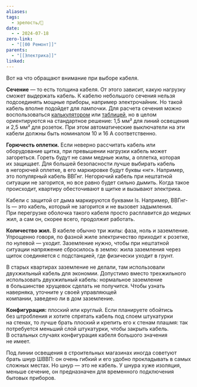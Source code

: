 ```yaml
---
aliases: 
tags:
  - зрелость/🌱
date:
  - - 2024-07-18
zero-link:
  - "[[00 Ремонт]]"
parents:
  - "[[Электрика]]"
linked:
---
```

Вот на что обращают внимание при выборе кабеля.

**Сечение** — то есть толщина кабеля. От этого зависит, какую нагрузку сможет выдержать кабель. К кабелю небольшого сечения нельзя подсоединять мощные приборы, например электрочайник. Но такой кабель вполне подойдет для лампочки. Для расчета сечения можно воспользоваться [калькулятором](https://www.calc.ru/raschet-secheniya-kabelya-kalkulyator.html) или [таблицей](https://www.calc.ru/Tablitsa-Secheniya-Kabelya.html), но в целом ориентируются на стандартное решение: 1,5 мм² для линий освещения и 2,5 мм² для розеток. При этом автоматические выключатели на эти кабели должны быть номиналом 10 и 16 А соответственно.

**Горючесть оплетки.** Если неверно рассчитать кабель или оборудование щитка, при превышении нагрузки кабель может загореться. Гореть будут не сами медные жилы, а оплетка, которая их защищает. Для большей безопасности лучше выбирать кабель в негорючей оплетке, в его маркировке будут буквы «нг». Например, это популярный кабель ВВГнг. Негорючий кабель при нештатной ситуации не загорится, но все равно будет сильно дымить. Когда такое происходит, квартиру обесточивают в щитке и вызывают электрика.

Кабели с защитой от дыма маркируются буквами ls. Например, ВВГнг-ls — это кабель, который не загорится и не вызовет задымления. При перегрузке оболочка такого кабеля просто расплавится до медных жил, а сам он, скорее всего, продолжит работать.

**Количество жил.** В кабеле обычно три жилы: фаза, ноль и заземление. Упрощенно говоря, по фазной жиле электричество приходит к розетке, по нулевой — уходит. Заземление нужно, чтобы при нештатной ситуации напряжение сбросилось в землю: жила заземления через щиток соединяется с подстанцией, где физически уходит в грунт.

В старых квартирах заземление не делали, там использовали двухжильный кабель для экономии. Допустимо вместо трехжильного использовать двухжильный кабель: нормальное заземление в большинстве хрущевок сделать не получится. Чтобы узнать наверняка, уточните у своей управляющей компании, заведено ли в дом заземление.

**Конфигурация:** плоский или круглый. Если планируете обойтись без штробления и хотите спрятать кабель под слоем штукатурки на стенах, то лучше брать плоский и крепить его к стенам плашмя: так потребуется меньший слой штукатурки, чтобы закрыть кабель. В остальных случаях конфигурация кабеля большого значения не имеет.

Под линии освещения в строительных магазинах иногда советуют брать шнур ШВВП: он очень гибкий и его удобно прокладывать в самых сложных местах. Но шнур — это не кабель. У шнура хуже изоляция, меньше сечение, он предназначен для временного подключения бытовых приборов.